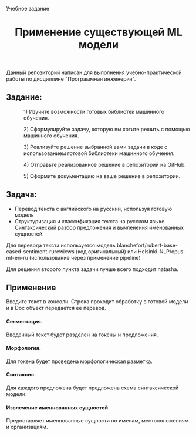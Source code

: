 <p>Учебное задание</p>  
<h1 align="center">Применение существующей ML модели</h1> <br>

<p>Данный репозиторий написан для выполнения учебно-практической работы по дисциплине "Программная инженерия".</p>
<h2>Задание:</h2>
<ul>
<ol>1) Изучите возможности готовых библиотек машинного обучения. </ol>
<ol>2) Сформулируйте задачу, которую вы хотите решить с помощью машинного обучения. </ol>
<ol>3) Реализуйте решение выбранной вами задачи в коде с использованием готовой библиотеки машинного обучения. </ol>
<ol>4) Отправьте реализованное решение в репозиторий на GitHub. </ol>
<ol>5) Оформите документацию на ваше решение в репозитории. </ol>
</ul>
<h2>Задача:</h2>
<ul>
<li>Перевод текста с английского на русский, используя готовую модель</li>
<li>Структуризация и классификация текста на русском языке. Синтаксический разбор предложения и вычленения именованных сущностей.</li> 
</ul>
<p>Для перевода текста используется модель blanchefort/rubert-base-cased-sentiment-rurewiews (код оригинальный) или Helsinki-NLP/opus-mt-en-ru (использование через применение pipeline)</p>
<p>Для решения второго пункта задачи лучше всего подходит natasha.</p> 

<h2><b>Применение</b></h2>

<p>Введите текст в консоли. Строка проходит обработку в готовой модели и в Doc объект передается ее перевод.</p>

<h4>Сегментация.</h4> 

<p>Введенный текст будет разделен на токены и предложения. </p>

<h4>Морфология.</h4> 

<p>Для токена будет проведена морфологическая разметка. </p>

<h4>Синтаксис.</h4> 

<p>Для каждого предложена будет предложена схема синтаксической модели.</p> 

<h4>Извлечение именнованных сущностей. </h4>

<p>Предоставляет именнованные сущности по именам, местоположениям и организациям. </p>
